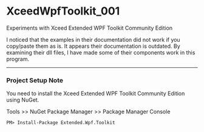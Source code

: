 # XceedWpfToolkit_001
Experiments with Xceed Extended WPF Toolkit Community Edition

I noticed that the examples in their documentation did not work if you copy/paste them as is.  It appears their documentation is outdated.  By examining their dll files, I have made some of their components work in this program.

----
### Project Setup Note
You need to install the Xceed Extended WPF Toolkit Community Edition using NuGet.

Tools >> NuGet Package Manager >> Package Manager Console
```
PM> Install-Package Extended.Wpf.Toolkit
```
